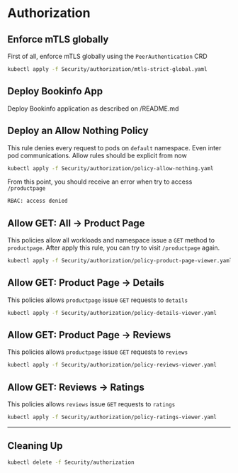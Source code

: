 # Authorization

## Enforce mTLS globally

First of all, enforce mTLS globally using the `PeerAuthentication` CRD
```bash
kubectl apply -f Security/authorization/mtls-strict-global.yaml
```
## Deploy Bookinfo App
Deploy Bookinfo application as described on /README.md

## Deploy an Allow Nothing Policy

This rule denies every request to pods on `default` namespace. Even inter pod communications.
Allow rules should be explicit from now

```bash
kubectl apply -f Security/authorization/policy-allow-nothing.yaml
```

From this point, you should receive an error when try to access `/productpage`
```bash
RBAC: access denied
```

## Allow GET: All -> Product Page

This policies allow all workloads and namespace issue a `GET` method to `productpage`.
After apply this rule, you can try to visit `/productpage` again.
```bash
kubectl apply -f Security/authorization/policy-product-page-viewer.yaml
```

## Allow GET: Product Page -> Details

This policies allows `productpage` issue `GET` requests to `details`
```bash
kubectl apply -f Security/authorization/policy-details-viewer.yaml
```

## Allow GET: Product Page -> Reviews

This policies allows `productpage` issue `GET` requests to `reviews`
```bash
kubectl apply -f Security/authorization/policy-reviews-viewer.yaml
```

## Allow GET: Reviews -> Ratings

This policies allows `reviews` issue `GET` requests to `ratings`
```bash
kubectl apply -f Security/authorization/policy-ratings-viewer.yaml
```


------------
## Cleaning Up
```bash
kubectl delete -f Security/authorization
```